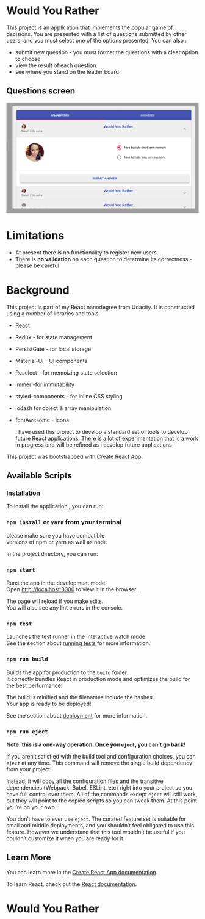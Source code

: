 # Would You Rather


This project is an application that implements the popular game of decisions.
You are presented with a list of questions submitted by other users, and you must select one of the options presented.
You can also : 
        
* submit new question - you must format the questions with a clear option to choose
* view the result of each question
* see where you stand on the leader board

## Questions screen

![demo](src/images/demo.png)

# Limitations
* At present there is no functionality to register new users. 
* There is **no validation** on each question to determine its correctness - please be careful

# Background
This project is part of my React nanodegree from Udacity. It is constructed using a number of libraries and tools 
* React
* Redux - for state management
* PersistGate - for local storage
* Material-UI - UI components
* Reselect - for memoizing state selection
* immer -for immutability
* styled-components - for inline CSS styling
* lodash for object & array manipulation
* fontAwesome - icons 
  
  I have used this project to develop a standard set of tools to develop future React applications. There is a lot of experimentation that is a work in progress and will be refined as i develop future applications

This project was bootstrapped with [Create React App](https://github.com/facebook/create-react-app).
## Available Scripts

### Installation
To install the application , you can run:

### `npm install` or `yarn` from your terminal

please make sure you have compatible <br>
versions of npm or yarn as well as node


In the project directory, you can run:

### `npm start`

Runs the app in the development mode.<br>
Open [http://localhost:3000](http://localhost:3000) to view it in the browser.

The page will reload if you make edits.<br>
You will also see any lint errors in the console.

### `npm test`

Launches the test runner in the interactive watch mode.<br>
See the section about [running tests](https://facebook.github.io/create-react-app/docs/running-tests) for more information.

### `npm run build`

Builds the app for production to the `build` folder.<br>
It correctly bundles React in production mode and optimizes the build for the best performance.

The build is minified and the filenames include the hashes.<br>
Your app is ready to be deployed!

See the section about [deployment](https://facebook.github.io/create-react-app/docs/deployment) for more information.

### `npm run eject`

**Note: this is a one-way operation. Once you `eject`, you can’t go back!**

If you aren’t satisfied with the build tool and configuration choices, you can `eject` at any time. This command will remove the single build dependency from your project.

Instead, it will copy all the configuration files and the transitive dependencies (Webpack, Babel, ESLint, etc) right into your project so you have full control over them. All of the commands except `eject` will still work, but they will point to the copied scripts so you can tweak them. At this point you’re on your own.

You don’t have to ever use `eject`. The curated feature set is suitable for small and middle deployments, and you shouldn’t feel obligated to use this feature. However we understand that this tool wouldn’t be useful if you couldn’t customize it when you are ready for it.

## Learn More

You can learn more in the [Create React App documentation](https://facebook.github.io/create-react-app/docs/getting-started).

To learn React, check out the [React documentation](https://reactjs.org/).
# Would You Rather

